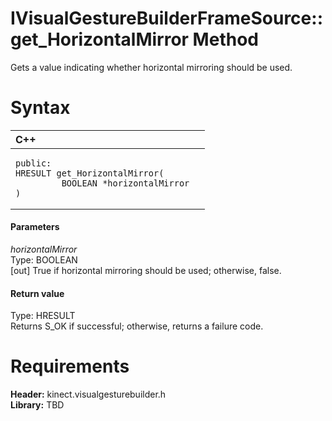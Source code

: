 IVisualGestureBuilderFrameSource::get\_HorizontalMirror Method  
==============================================================  

Gets a value indicating whether horizontal mirroring should be used. <span id="syntaxSection"></span>

Syntax  
======  

<table>
<colgroup>
<col width="100%" />
</colgroup>
<thead>
<tr class="header">
<th align="left">C++</th>
</tr>
</thead>
<tbody>
<tr class="odd">
<td align="left"><pre><code>public:  
HRESULT get_HorizontalMirror(  
         BOOLEAN *horizontalMirror  
)</code></pre></td>
</tr>
</tbody>
</table>

<span id="ID4EG"></span>
#### Parameters  

*horizontalMirror*    
Type: BOOLEAN  
[out] True if horizontal mirroring should be used; otherwise, false.  

<span id="ID4EP"></span>
#### Return value  

Type: HRESULT  
Returns S\_OK if successful; otherwise, returns a failure code.  

<span id="requirements"></span>

Requirements  
============  

**Header:** kinect.visualgesturebuilder.h  
**Library:** TBD  



<!--Please do not edit the data in the comment block below.-->
<!--
TOCTitle : get_HorizontalMirror Method
RLTitle : IVisualGestureBuilderFrameSource::get_HorizontalMirror Method
KeywordK : get_HorizontalMirror method
KeywordK : IVisualGestureBuilderFrameSource::get_HorizontalMirror method
KeywordF : IVisualGestureBuilderFrameSource::get_HorizontalMirror
KeywordF : get_HorizontalMirror
KeywordF : Microsoft.Kinect.visualgesturebuilder.IVisualGestureBuilderFrameSource.get_HorizontalMirror(BOOLEAN@)
KeywordA : M:Microsoft.Kinect.visualgesturebuilder.IVisualGestureBuilderFrameSource.get_HorizontalMirror(BOOLEAN@)
AssetID : M:Microsoft.Kinect.visualgesturebuilder.IVisualGestureBuilderFrameSource.get_HorizontalMirror(BOOLEAN@)
Locale : en-us
CommunityContent : 1
APIType : Managed
APILocation : 
APIName : Microsoft.Kinect.visualgesturebuilder.IVisualGestureBuilderFrameSource::get_HorizontalMirror
TargetOS : Windows
TopicType : kbSyntax
DevLang : C++
DocSet : K4Wv2
ProjType : K4Wv2Proj
Technology : Kinect for Windows
Product : Kinect for Windows SDK v2
productversion : 20
-->
